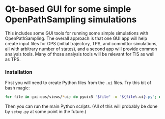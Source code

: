 # Qt-based GUI for some simple OpenPathSampling simulations

This includes some GUI tools for running some simple simulations with
OpenPathSampling. The overall approach is that one GUI app will help create
input files for OPS (initial trajectory, TPS, and committor simulations, all
with arbitrary number of states), and a second app will provide common
analysis tools. Many of those analysis tools will be relevant for TIS as
well as TPS.

### Installation

First you will need to create Python files from the `.ui` files. Try this bit
of bash magic: 

```bash
for file in gui-ops/views/*ui; do pyuic5 "$file" -o "${file%.ui}.py"; done
```

Then you can run the main Python scripts. (All of this will probably be done by
`setup.py` at some point in the future.)

